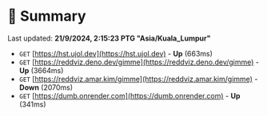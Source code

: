 # 📖 Summary
Last updated: **21/9/2024, 2:15:23 PTG "Asia/Kuala_Lumpur"**

- `GET` [https://hst.ujol.dev](https://hst.ujol.dev) - **Up** (663ms)
- `GET` [https://reddviz.deno.dev/gimme](https://reddviz.deno.dev/gimme) - **Up** (3664ms)
- `GET` [https://reddviz.amar.kim/gimme](https://reddviz.amar.kim/gimme) - **Down** (2070ms)
- `GET` [https://dumb.onrender.com](https://dumb.onrender.com) - **Up** (341ms)
